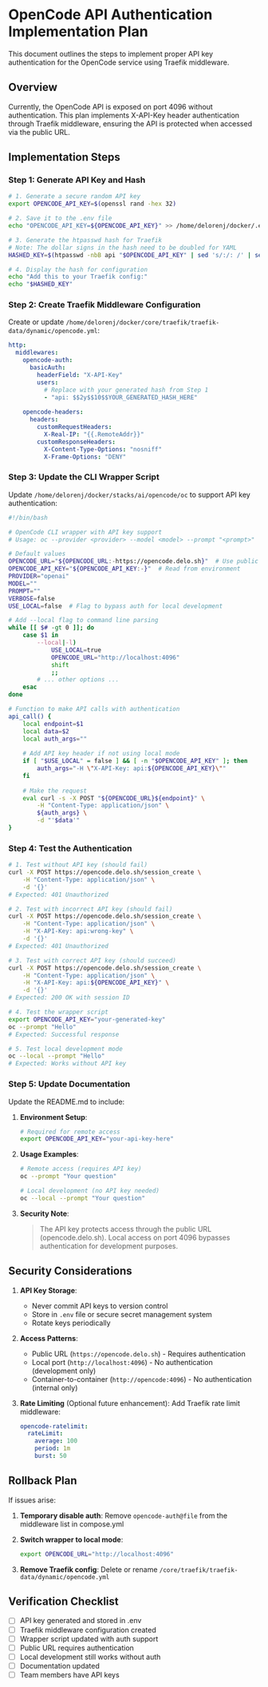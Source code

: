 # OpenCode API Authentication Implementation Plan

This document outlines the steps to implement proper API key authentication for the OpenCode service using Traefik middleware.

## Overview

Currently, the OpenCode API is exposed on port 4096 without authentication. This plan implements X-API-Key header authentication through Traefik middleware, ensuring the API is protected when accessed via the public URL.

## Implementation Steps

### Step 1: Generate API Key and Hash

```bash
# 1. Generate a secure random API key
export OPENCODE_API_KEY=$(openssl rand -hex 32)

# 2. Save it to the .env file
echo "OPENCODE_API_KEY=${OPENCODE_API_KEY}" >> /home/delorenj/docker/.env

# 3. Generate the htpasswd hash for Traefik
# Note: The dollar signs in the hash need to be doubled for YAML
HASHED_KEY=$(htpasswd -nbB api "$OPENCODE_API_KEY" | sed 's/:/: /' | sed 's/\$/\$\$/g')

# 4. Display the hash for configuration
echo "Add this to your Traefik config:"
echo "$HASHED_KEY"
```

### Step 2: Create Traefik Middleware Configuration

Create or update `/home/delorenj/docker/core/traefik/traefik-data/dynamic/opencode.yml`:

```yaml
http:
  middlewares:
    opencode-auth:
      basicAuth:
        headerField: "X-API-Key"
        users:
          # Replace with your generated hash from Step 1
          - "api: $$2y$$10$$YOUR_GENERATED_HASH_HERE"
    
    opencode-headers:
      headers:
        customRequestHeaders:
          X-Real-IP: "{{.RemoteAddr}}"
        customResponseHeaders:
          X-Content-Type-Options: "nosniff"
          X-Frame-Options: "DENY"
```

### Step 3: Update the CLI Wrapper Script

Update `/home/delorenj/docker/stacks/ai/opencode/oc` to support API key authentication:

```bash
#!/bin/bash

# OpenCode CLI wrapper with API key support
# Usage: oc --provider <provider> --model <model> --prompt "<prompt>"

# Default values
OPENCODE_URL="${OPENCODE_URL:-https://opencode.delo.sh}"  # Use public URL
OPENCODE_API_KEY="${OPENCODE_API_KEY:-}"  # Read from environment
PROVIDER="openai"
MODEL=""
PROMPT=""
VERBOSE=false
USE_LOCAL=false  # Flag to bypass auth for local development

# Add --local flag to command line parsing
while [[ $# -gt 0 ]]; do
    case $1 in
        --local|-l)
            USE_LOCAL=true
            OPENCODE_URL="http://localhost:4096"
            shift
            ;;
        # ... other options ...
    esac
done

# Function to make API calls with authentication
api_call() {
    local endpoint=$1
    local data=$2
    local auth_args=""
    
    # Add API key header if not using local mode
    if [ "$USE_LOCAL" = false ] && [ -n "$OPENCODE_API_KEY" ]; then
        auth_args="-H \"X-API-Key: api:${OPENCODE_API_KEY}\""
    fi
    
    # Make the request
    eval curl -s -X POST "${OPENCODE_URL}${endpoint}" \
        -H "Content-Type: application/json" \
        ${auth_args} \
        -d "'$data'"
}
```

### Step 4: Test the Authentication

```bash
# 1. Test without API key (should fail)
curl -X POST https://opencode.delo.sh/session_create \
    -H "Content-Type: application/json" \
    -d '{}'
# Expected: 401 Unauthorized

# 2. Test with incorrect API key (should fail)
curl -X POST https://opencode.delo.sh/session_create \
    -H "Content-Type: application/json" \
    -H "X-API-Key: api:wrong-key" \
    -d '{}'
# Expected: 401 Unauthorized

# 3. Test with correct API key (should succeed)
curl -X POST https://opencode.delo.sh/session_create \
    -H "Content-Type: application/json" \
    -H "X-API-Key: api:${OPENCODE_API_KEY}" \
    -d '{}'
# Expected: 200 OK with session ID

# 4. Test the wrapper script
export OPENCODE_API_KEY="your-generated-key"
oc --prompt "Hello"
# Expected: Successful response

# 5. Test local development mode
oc --local --prompt "Hello"
# Expected: Works without API key
```

### Step 5: Update Documentation

Update the README.md to include:

1. **Environment Setup**:
   ```bash
   # Required for remote access
   export OPENCODE_API_KEY="your-api-key-here"
   ```

2. **Usage Examples**:
   ```bash
   # Remote access (requires API key)
   oc --prompt "Your question"
   
   # Local development (no API key needed)
   oc --local --prompt "Your question"
   ```

3. **Security Note**:
   > The API key protects access through the public URL (opencode.delo.sh). Local access on port 4096 bypasses authentication for development purposes.

## Security Considerations

1. **API Key Storage**:
   - Never commit API keys to version control
   - Store in `.env` file or secure secret management system
   - Rotate keys periodically

2. **Access Patterns**:
   - Public URL (`https://opencode.delo.sh`) - Requires authentication
   - Local port (`http://localhost:4096`) - No authentication (development only)
   - Container-to-container (`http://opencode:4096`) - No authentication (internal only)

3. **Rate Limiting** (Optional future enhancement):
   Add Traefik rate limit middleware:
   ```yaml
   opencode-ratelimit:
     rateLimit:
       average: 100
       period: 1m
       burst: 50
   ```

## Rollback Plan

If issues arise:

1. **Temporary disable auth**:
   Remove `opencode-auth@file` from the middleware list in compose.yml

2. **Switch wrapper to local mode**:
   ```bash
   export OPENCODE_URL="http://localhost:4096"
   ```

3. **Remove Traefik config**:
   Delete or rename `/core/traefik/traefik-data/dynamic/opencode.yml`

## Verification Checklist

- [ ] API key generated and stored in .env
- [ ] Traefik middleware configuration created
- [ ] Wrapper script updated with auth support
- [ ] Public URL requires authentication
- [ ] Local development still works without auth
- [ ] Documentation updated
- [ ] Team members have API keys